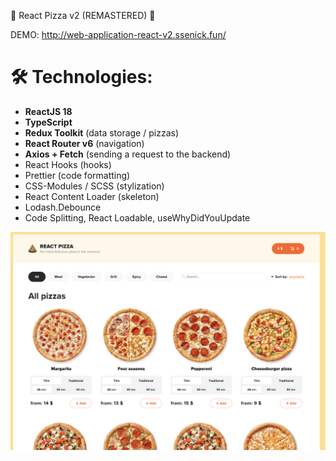 
🍕 React Pizza v2 (REMASTERED) 🍕


DEMO: http://web-application-react-v2.ssenick.fun/

# 🛠 Technologies:

- **ReactJS 18**
- **TypeScript**
- **Redux Toolkit** (data storage / pizzas)
- **React Router v6** (navigation)
- **Axios + Fetch** (sending a request to the backend)
- React Hooks (hooks)
- Prettier (code formatting)
- CSS-Modules / SCSS (stylization)
- React Content Loader (skeleton)
- Lodash.Debounce
- Code Splitting, React Loadable, useWhyDidYouUpdate

![Screenshot](https://github.com/ssenick/web-application-pizza-v2/blob/main/pizzaImage.png)
